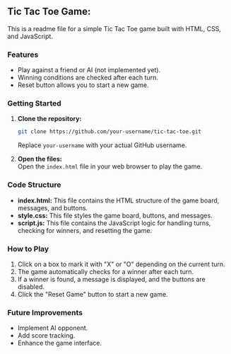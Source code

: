 ## Tic Tac Toe Game: 

This is a readme file for a simple Tic Tac Toe game built with HTML, CSS, and JavaScript. 

### Features

* Play against a friend or AI (not implemented yet).
* Winning conditions are checked after each turn.
* Reset button allows you to start a new game.

### Getting Started

1. **Clone the repository:**  
   ```bash
   git clone https://github.com/your-username/tic-tac-toe.git
   ```
   Replace `your-username` with your actual GitHub username. 

2. **Open the files:**  
   Open the `index.html` file in your web browser to play the game.

### Code Structure

* **index.html:** This file contains the HTML structure of the game board, messages, and buttons.
* **style.css:** This file styles the game board, buttons, and messages.
* **script.js:** This file contains the JavaScript logic for handling turns, checking for winners, and resetting the game.

### How to Play

1. Click on a box to mark it with "X" or "O" depending on the current turn.
2. The game automatically checks for a winner after each turn.
3. If a winner is found, a message is displayed, and the buttons are disabled.
4. Click the "Reset Game" button to start a new game.

### Future Improvements

* Implement AI opponent.
* Add score tracking.
* Enhance the game interface.

